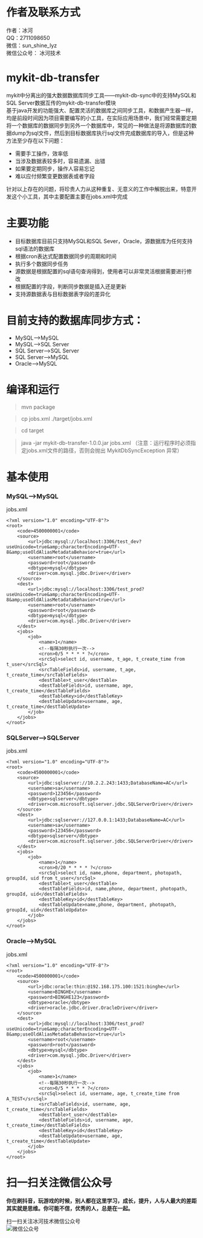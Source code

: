 # 作者及联系方式
作者：冰河  
QQ：2711098650  
微信：sun_shine_lyz  
微信公众号： 冰河技术

# mykit-db-transfer
mykit中分离出的强大数据数据库同步工具——mykit-db-sync中的支持MySQL和SQL Server数据互传的mykit-db-transfer模块  
基于java开发的功能强大、配置灵活的数据库之间同步工具，和数据产生器一样，均是前段时间因为项目需要编写的小工具，在实际应用场景中，我们经常需要定期将一个数据库的数据同步到另外一个数据库中，常见的一种做法是将源数据库的数据dump为sql文件，然后到目标数据库执行sql文件完成数据库的导入，但是这种方法至少存在以下问题：
- 需要手工操作，效率低
- 当涉及数据表较多时，容易遗漏、出错
- 如果要定期同步，操作人容易忘记
- 难以应付频繁变更数据表或者字段

针对以上存在的问题，将珍贵人力从这种重复、无意义的工作中解脱出来，特意开发这个小工具，其中主要配置主要在jobs.xml中完成

# 主要功能
- 目标数据库目前只支持MySQL和SQL Sever，Oracle，源数据库为任何支持sql语法的数据库
- 根据cron表达式配置数据同步的周期和时间
- 执行多个数据同步任务
- 源数据是根据配置的sql语句查询得到，使用者可以非常灵活根据需要进行修改
- 根据配置的字段，判断同步数据是插入还是更新
- 支持源数据表与目标数据表字段的差异化

# 目前支持的数据库同步方式：
- MySQL——>MySQL  
- MySQL——>SQL Server  
- SQL Server——>SQL Server  
- SQL Server——>MySQL  
- Oracle——>MySQL

# 编译和运行

> mvn package

> cp jobs.xml ./target/jobs.xml

> cd target

> java -jar mykit-db-transfer-1.0.0.jar jobs.xml （注意：运行程序时必须指定jobs.xml文件的路径，否则会抛出 MykitDbSyncException 异常）

# 基本使用

### MySQL——>MySQL
jobs.xml
```
<?xml version="1.0" encoding="UTF-8"?>
<root>
    <code>4500000001</code>
    <source>
        <url>jdbc:mysql://localhost:3306/test_dev?useUnicode=true&amp;characterEncoding=UTF-8&amp;useOldAliasMetadataBehavior=true</url>
        <username>root</username>
        <password>root</password>
        <dbtype>mysql</dbtype>
        <driver>com.mysql.jdbc.Driver</driver>
    </source>
    <dest>
        <url>jdbc:mysql://localhost:3306/test_prod?useUnicode=true&amp;characterEncoding=UTF-8&amp;useOldAliasMetadataBehavior=true</url>
        <username>root</username>
        <password>root</password>
        <dbtype>mysql</dbtype>
        <driver>com.mysql.jdbc.Driver</driver>
    </dest>
    <jobs>
        <job>
            <name>1</name>
            <!--每隔30秒执行一次-->
            <cron>0/5 * * * * ?</cron>
            <srcSql>select id, username, t_age, t_create_time from t_user</srcSql>
            <srcTableFields>id, username, t_age, t_create_time</srcTableFields>
            <destTable>t_user</destTable>
            <destTableFields>id, username, age, t_create_time</destTableFields>
            <destTableKey>id</destTableKey>
            <destTableUpdate>username, age, t_create_time</destTableUpdate>
        </job>
    </jobs>
</root>
```

### SQLServer——>SQLServer
jobs.xml
```
<?xml version="1.0" encoding="UTF-8"?>
<root>
    <code>4500000001</code>
    <source>
        <url>jdbc:sqlserver://10.2.2.243:1433;DatabaseName=AC</url>
        <username>sa</username>
        <password>123456</password>
        <dbtype>sqlserver</dbtype>
        <driver>com.microsoft.sqlserver.jdbc.SQLServerDriver</driver>
    </source>
    <dest>
        <url>jdbc:sqlserver://127.0.0.1:1433;DatabaseName=AC</url>
        <username>sa</username>
        <password>123456</password>
        <dbtype>sqlserver</dbtype>
        <driver>com.microsoft.sqlserver.jdbc.SQLServerDriver</driver>
    </dest>
    <jobs>
        <job>
            <name>1</name>
            <cron>0/20 * * * * ?</cron>
            <srcSql>select id, name,phone, department, photopath, groupId, uid from t_user</srcSql>
            <destTable>t_user</destTable>
            <destTableFields>id, name,phone, department, photopath, groupId, uid</destTableFields>
            <destTableKey>id</destTableKey>
            <destTableUpdate>name,phone, department, photopath, groupId, uid</destTableUpdate>
        </job>
    </jobs>
</root>
```

### Oracle——>MySQL
jobs.xml
```
<?xml version="1.0" encoding="UTF-8"?>
<root>
    <code>4500000001</code>
    <source>
        <url>jdbc:oracle:thin:@192.168.175.100:1521:binghe</url>
        <username>BINGHE</username>
        <password>BINGHE123</password>
        <dbtype>oracle</dbtype>
        <driver>oracle.jdbc.driver.OracleDriver</driver>
    </source>
    <dest>
        <url>jdbc:mysql://localhost:3306/test_prod?useUnicode=true&amp;characterEncoding=UTF-8&amp;useOldAliasMetadataBehavior=true</url>
        <username>root</username>
        <password>root</password>
        <dbtype>mysql</dbtype>
        <driver>com.mysql.jdbc.Driver</driver>
    </dest>
    <jobs>
        <job>
            <name>1</name>
            <!--每隔30秒执行一次-->
            <cron>0/5 * * * * ?</cron>
            <srcSql>select id, username, age, t_create_time from A_TEST</srcSql>
            <srcTableFields>id, username, age, t_create_time</srcTableFields>
            <destTable>t_user</destTable>
            <destTableFields>id, username, age, t_create_time</destTableFields>
            <destTableKey>id</destTableKey>
            <destTableUpdate>username, age, t_create_time</destTableUpdate>
        </job>
    </jobs>
</root>
```

# 扫一扫关注微信公众号

**你在刷抖音，玩游戏的时候，别人都在这里学习，成长，提升，人与人最大的差距其实就是思维。你可能不信，优秀的人，总是在一起。** 
  
扫一扫关注冰河技术微信公众号  
![微信公众号](https://img-blog.csdnimg.cn/20200716220443647.png)   